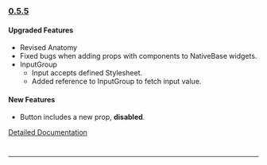 ### [0.5.5](https://github.com/GeekyAnts/NativeBase/releases/tag/v0.5.5)

#### Upgraded Features

* Revised Anatomy
* Fixed bugs when adding props with components to NativeBase widgets.
* InputGroup
  * Input accepts defined Stylesheet.
  * Added reference to InputGroup to fetch input value.


#### New Features
* Button includes a new prop, <b>disabled</b>.

[Detailed Documentation](http://nativebase.io/docs/v0.5.5/)

<hr style="margin-top: 40px">
